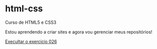# html-css
 Curso de HTML5 e CSS3

 Estou aprendendo a criar sites e agora vou gerenciar meus repositórios!

<a href="https://alessandroespinola.github.io/html-css/exercicios/ex026/mq002/"> Execultar o exercicio 026 </a>